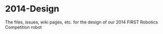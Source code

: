 2014-Design
===========

The files, issues, wiki pages, etc. for the design of our 2014 FIRST Robotics Competition robot

